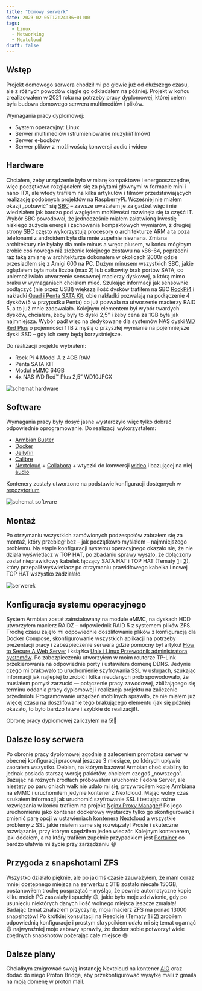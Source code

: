 ```yaml
---
title: "Domowy serwerk"
date: 2023-02-05T12:24:36+01:00
tags:
  - Linux
  - Networking
  - Nextcloud
draft: false
---
```

## Wstęp

Projekt domowego serwera chodził mi po głowie już od dłuższego czasu, ale z różnych powodów ciągle go odkładałem na później. Projekt w końcu zrealizowałem w 2021 roku na potrzeby pracy dyplomowej, której celem była budowa domowego serwera multimediów i plików. 

Wymagania pracy dyplomowej:
 - System operacyjny: Linux
 - Serwer multimediów (strumieniowanie muzyki/filmów)
 - Serwer e-booków
 - Serwer plików z możliwością konwersji audio i wideo

## Hardware
Chciałem, żeby urządzenie było w miarę kompaktowe i energooszczędne, więc początkowo rozglądałem się za płytami głównymi w formacie mini i nano ITX, ale wtedy trafiłem na kilka artykułów i filmów przedstawiających realizację podobnych projektów na RaspberryPi. Wcześniej nie miałem okazji „pobawić” się [SBC](https://en.wikipedia.org/wiki/Single-board_computer) – zawsze uważałem je za gadżet więc i nie wiedziałem jak bardzo pod względem możliwości rozwinęła się ta część IT. Wybór SBC powodował, że jednocześnie miałem załatwioną kwestię niskiego zużycia energii i zachowania kompaktowych wymiarów, z drugiej strony SBC często wykorzystują procesory o architekturze ARM a ta poza telefonami z androidem była dla mnie zupełnie nieznana. Zmiana architektury nie byłaby dla mnie minus a wręcz plusem, w końcu mógłbym zrobić coś nowego niż złożenie kolejnego zestawu na x86-64, poprzedni raz taką zmianę w architekturze dokonałem w okolicach 2000r gdzie przesiadłem się z Amigi 600 na PC. Dużym minusem wszystkich SBC, jakie oglądałem była mała liczba (max 2) lub całkowity brak portów SATA, co uniemożliwiało utworzenie sensownej macierzy dyskowej, a którą mimo braku w wymaganiach chciałem mieć. Szukając informacji jak sensownie podłączyć (nie przez USB!) większą ilość dysków trafiłem na SBC [RockPi4](https://wiki.radxa.com/Rock4)  i nakładki [Quad i Penta SATA Kit](https://wiki.radxa.com/SATA_HAT), obie nakładki pozwalają na podłączenie 4 dysków(5 w przypadku Penta) co już pozwala na utworzenie macierzy RAID 5, a to już mnie zadowalało. Kolejnym elementem był wybór twardych dysków, chciałem, żeby były to dyski 2,5” i żeby cena za 1GB była jak najmniejsza. Wybór padł więc na dedykowane dla systemów NAS dyski [WD Red Plus](https://www.westerndigital.com/pl-pl/products/internal-drives/wd-red-plus-sata-2-5-hdd#WD10JFCX) o pojemności 1TB z myślą o przyszłej wymianie na pojemniejsze dyski SSD – gdy ich ceny będą korzystniejsze.

Do realizacji projektu wybrałem: 
 - Rock Pi 4 Model A z 4GB RAM
 - Penta SATA KIT
 - Moduł eMMC 64GB
 - 4x  NAS WD Red™ Plus 2,5” WD10JFCX 

![schemat hardware](/images/2023-thumbs/02.serwer/hardware.png)

## Software
Wymagania pracy były dosyć jasne wystarczyło więc tylko dobrać odpowiednie oprogramowanie. Do realizacji wykorzystałem:
 - [Armbian Buster](https://www.armbian.com/rockpi4/)
 - [Docker](https://www.docker.com/)
 - [Jellyfin](https://jellyfin.org/)
 - [Calibre](https://calibre-ebook.com/)
 - [Nextcloud](https://nextcloud.com/) + [Collabora](https://www.collaboraoffice.com/) + wtyczki do konwersji [wideo](https://apps.nextcloud.com/apps/video_converter) i bazującej na niej [audio](https://github.com/MacKarp/NextcloudAudio_Converter)

Kontenery zostały utworzone na podstawie konfiguracji dostępnych w [repozytorium](https://github.com/MacKarp/HomeServerConfig)

![schemat software](/images/2023-thumbs/02.serwer/software.png)

## Montaż
Po otrzymaniu wszystkich zamówionych podzespołów zabrałem się za montaż, który przebiegł bez – jak początkowo myślałem – najmniejszego problemu. Na etapie konfiguracji systemu operacyjnego okazało się, że nie działa wyświetlacz w TOP HAT, po zbadaniu sprawy wyszło, że dołączony został nieprawidłowy kabelek łączący SATA HAT i TOP HAT (Tematy [1](https://forum.radxa.com/t/quad-sata-hat-top-no-oled-display-information-or-push-button-action/3478) i [2](https://forum.radxa.com/t/penta-top-hat-oled-not-working/6060)), który przepalił wyświetlacz  po otrzymaniu prawidłowego kabelka i nowej TOP HAT wszystko zadziałało. 

![serwerek](/images/2023-thumbs/02.serwer/serwerek.png)


## Konfiguracja systemu operacyjnego
System Armbian został zainstalowany na module eMMC, na dyskach HDD utworzyłem macierz RAIDZ – odpowiednik RAID 5 z systemem plików ZFS. Trochę czasu zajęło mi odpowiednie doszlifowanie plików z konfiguracją dla Docker Compose, skonfigurowanie wszystkich aplikacji na potrzeby prezentacji pracy i zabezpieczenie serwera gdzie pomocny był artykuł [How to Secure A Web Server](https://christitus.com/secure-web-server/) i książka  [Unix i Linux Przewodnik administratora systemów](https://lubimyczytac.pl/ksiazka/4929896/unix-i-linux-przewodnik-administratora-systemow-wydanie-v). Po zabezpieczeniu utworzyłem w moim routerze TP-Link przekierowania na odpowiednie porty i ustawiłem domenę DDNS. Jedynie czego mi brakowało to uruchomienie szyfrowania SSL w usługach, szukając informacji jak najlepiej to zrobić i kilka nieudanych prób spowodowało, że musiałem pomysł zarzucić — połączenie pracy zawodowej, zbliżającego się terminu oddania pracy dyplomowej i realizacja projektu na zaliczenie przedmiotu Programowanie urządzeń mobilnych sprawiło, że nie miałem już więcej czasu na doszlifowanie tego brakującego elementu (jak się później okazało, to było bardzo łatwe i szybkie do realizacji!).

Obronę pracy dyplomowej zaliczyłem na 5!🥳

## Dalsze losy serwera
Po obronie pracy dyplomowej zgodnie z zaleceniem promotora serwer w obecnej konfiguracji pracował jeszcze 3 miesiące, po których upływie zaorałem wszystko. Debian, na którym bazował Armbian choć stabilny to jednak posiada starszą wersję pakietów, chciałem czegoś „nowszego”. Bazując na różnych źródłach próbowałem uruchomić Fedora Server, ale niestety po paru dniach walk nie udało mi się, przywróciłem kopię Armbiana na eMMC i uruchomiłem jedynie kontener z Nextcloud. Mając wolny czas szukałem informacji jak uruchomić szyfrowanie SSL i testując różne rozwiązania w  końcu trafiłem na projekt [Nginx Proxy Manager](https://nginxproxymanager.com/)! Po jego uruchomieniu jako kontener dockerowy wystarczy tylko go skonfigurować i zmienić parę opcji w ustawieniach kontenera Nextcloud a wszystkie problemy z SSL jakie miałem same się rozwiązały! Proste i skuteczne rozwiązanie, przy którym spędziłem jeden wieczór. Kolejnym kontenerem, jaki dodałem, a na który trafiłem zupełnie przypadkiem jest [Portainer](https://www.portainer.io/) co bardzo ułatwia mi życie przy zarządzaniu 😄

## Przygoda z snapshotami ZFS
Wszystko działało pięknie, ale po jakimś czasie zauważyłem, że mam coraz mniej dostępnego miejsca na serwerku z 3TB zostało niecałe 150GB, postanowiłem trochę posprzątać – myśląc, że pewnie automatyczne kopie kilku moich PC zaszalały i spuchły 😉, jakie było moje zdziwienie, gdy po usunięciu niektórych danych ilość wolnego miejsca jeszcze zmalała! Badając temat znalazłem przyczynę, moja macierz ZFS ma ponad 13000 snapshotów! Po krótkiej konsultacji na Reedicie (Tematy [1](https://www.reddit.com/r/zfs/comments/xudiih/raidz_running_out_of_space_bad_configuration/) i [2](https://www.reddit.com/r/zfs/comments/yc8gu3/cant_remove_dataset_is_busysnapshot_are_cloned/)) zrobiłem odpowiednią konfiguracje i prostym skrypcikiem udało mi się temat ogarnąć 😄 najwyraźniej moje zabawy sprawiły, że docker sobie potworzył wiele  zbędnych snapshotów pożerając całe miejsce 😄

## Dalsze plany
Chciałbym zmigrować swoją instancję Nextcloud na kontener [AIO](https://github.com/nextcloud/all-in-one) oraz dodać do niego Proton Bridge, aby przekonfigurować wysyłkę maili z gmaila na moją domenę w proton mail.